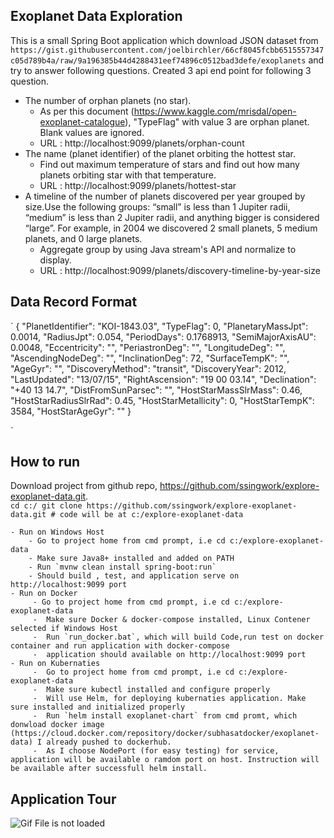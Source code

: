 ## Exoplanet Data Exploration
This is a small Spring Boot application which download  JSON dataset from `https://gist.githubusercontent.com/joelbirchler/66cf8045fcbb6515557347c05d789b4a/raw/9a196385b44d4288431eef74896c0512bad3defe/exoplanets` and try to answer following questions.
Created 3 api end point for following 3 question. 

- The number of orphan planets (no star).
    - As per this document (https://www.kaggle.com/mrisdal/open-exoplanet-catalogue), "TypeFlag" with value 3 are orphan planet. Blank values are ignored.
    - URL : http://localhost:9099/planets/orphan-count
- The name (planet identifier) of the planet orbiting the hottest star.
    - Find out maximum temperature of stars and find out how many planets orbiting star with that temperature.
    - URL : http://localhost:9099/planets/hottest-star
- A timeline of the number of planets discovered per year grouped by size.Use the following groups: “small” is less than 1 Jupiter radii, “medium” is less than 2 Jupiter radii, and anything bigger is considered “large”. For example, in 2004 we discovered 2 small planets, 5 medium planets, and 0 large planets.
    - Aggregate group by using Java stream's API and normalize to display.
    - URL : http://localhost:9099/planets/discovery-timeline-by-year-size

## Data Record Format

`
 {
    "PlanetIdentifier": "KOI-1843.03",
    "TypeFlag": 0,
    "PlanetaryMassJpt": 0.0014,
    "RadiusJpt": 0.054,
    "PeriodDays": 0.1768913,
    "SemiMajorAxisAU": 0.0048,
    "Eccentricity": "",
    "PeriastronDeg": "",
    "LongitudeDeg": "",
    "AscendingNodeDeg": "",
    "InclinationDeg": 72,
    "SurfaceTempK": "",
    "AgeGyr": "",
    "DiscoveryMethod": "transit",
    "DiscoveryYear": 2012,
    "LastUpdated": "13/07/15",
    "RightAscension": "19 00 03.14",
    "Declination": "+40 13 14.7",
    "DistFromSunParsec": "",
    "HostStarMassSlrMass": 0.46,
    "HostStarRadiusSlrRad": 0.45,
    "HostStarMetallicity": 0,
    "HostStarTempK": 3584,
    "HostStarAgeGyr": ""
  }

`

## How to run
   
   Download project from github repo, https://github.com/ssingwork/explore-exoplanet-data.git.  
     `
     cd c:/
     git clone https://github.com/ssingwork/explore-exoplanet-data.git
     # code will be at c:/explore-exoplanet-data   
     `
    
    - Run on Windows Host
        - Go to project home from cmd prompt, i.e cd c:/explore-exoplanet-data
        - Make sure Java8+ installed and added on PATH
        - Run `mvnw clean install spring-boot:run`
        - Should build , test, and application serve on http://localhost:9099 port      
    - Run on Docker
         - Go to project home from cmd prompt, i.e cd c:/explore-exoplanet-data
         -  Make sure Docker & docker-compose installed, Linux Contener selected if Windows Host
         -  Run `run_docker.bat`, which will build Code,run test on docker container and run application with docker-compose  
         -  application should available on http://localhost:9099 port
    - Run on Kubernaties
         -  Go to project home from cmd prompt, i.e cd c:/explore-exoplanet-data
         -  Make sure kubectl installed and configure properly
         -  Will use Helm, for deploying kubernaties application. Make sure installed and initialized properly  
         -  Run `helm install exoplanet-chart` from cmd promt, which donwload docker image (https://cloud.docker.com/repository/docker/subhasatdocker/exoplanet-data) I already pushed to dockerhub.  
         -  As I choose NodePort (for easy testing) for service, application will be available o ramdom port on host. Instruction will be available after successfull helm install.
          
    
## Application Tour 
![Gif File is not loaded](./screenshots/application-tour.gif)

         

